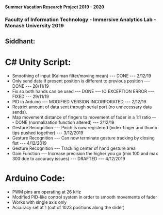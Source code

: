 #### Summer Vacation Research Project 2019 - 2020 

### Faculty of Information Technology - Immersive Analytics Lab - Monash University 2019

## Siddhant:

# C# Unity Script:
 * Smoothing of input (Kalman filter/moving mean) --- DONE --- 2/12/19
 * Only send data if present position is different to previous position --- DONE --- 28/11/19
 * Fix so both hands can be used --- DONE --- IO EXCEPTION ERROR --- FIXED --- 29/11/19
 * PID in Arduino --- MODIFIED VERSION INCORPORATED --- 2/12/19
 * Restrict amount of data sent through serial port (no unnecessary data sends).
 * Map movement distance of fingers to movement of fader in a 1:1 ratio --- DONE (normalization function altered) --- 2/12/19
 * Gesture Recognition --- Pinch is now registered (index finger and thumb tips pushed together) --- 3/12/2019
 * Gesture Recognition --- Can now terminate gesture tracking by closing fist --- 4/12/2019
 * Gesture Recognition --- Tracking center of hand gesture area
 * Gain Function --- Increase precision the higher you go (min 100 and max 300 due to accuracy issues) --- DRAFTED --- 4/12/2019
 
# Arduino Code:
* PWM pins are operating at 26 kHz
* Modified PID-like control system in order to smooth movements of fader
* Works with single axis only
* Accuracy set at 1 (out of 1023 positions along the slider)
